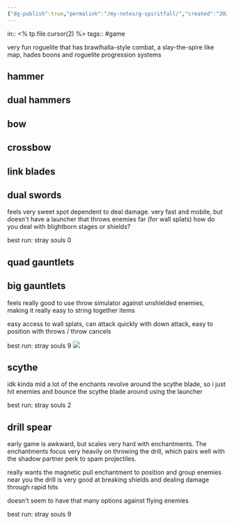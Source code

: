 ```yaml
---
{"dg-publish":true,"permalink":"/my-notes/g-spiritfall/","created":"2025-02-16T16:25:00.350-06:00","updated":"2025-02-16T16:26:59.410-06:00"}
---
```


in:: <% tp.file.cursor(2) %>
tags:: #game

very fun roguelite that has brawlhalla-style combat, a slay-the-spire like map, hades boons and roguelite progression systems 

## hammer
## dual hammers
## bow
## crossbow
## link blades

## dual swords
feels very sweet spot dependent to deal damage. very fast and mobile, but doesn't have a launcher that throws enemies far (for wall splats)
how do you deal with blightborn stages or shields?

best run: stray souls 0

## quad gauntlets
## big gauntlets
feels really good to use
throw simulator against unshielded enemies, making it really easy to string together items

easy access to wall splats, can attack quickly with down attack, easy to position with throws / throw cancels

best run: stray souls 9
![](https://i.imgur.com/jTU8n96.jpeg)


## scythe
idk kinda mid
a lot of the enchants revolve around the scythe blade, so i just hit enemies and bounce the scythe blade around using the launcher

best run: stray souls 2

## drill spear
early game is awkward, but scales very hard with enchantments. The enchantments focus very heavily on throwing the drill, which pairs well with the shadow partner perk to spam projectiles.

really wants the magnetic pull enchantment to position and group enemies near you
the drill is very good at breaking shields and dealing damage through rapid hits

doesn't seem to have that many options against flying enemies

best run: stray souls 9